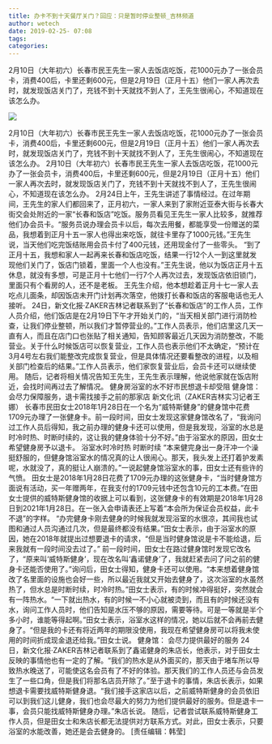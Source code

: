 ```yaml
---
title: 办卡不到十天餐厅关门？回应：只是暂时停业整顿_吉林频道
author: wetech
date: 2019-02-25- 07:08
tags: 
categories: 
---
```

2月10日（大年初六）长春市民王先生一家人去饭店吃饭，花1000元办了一张会员卡，消费400后，卡里还剩600元，但是2月19日（正月十五）他们一家人再次去时，就发现饭店关门了，充钱不到十天就找不到人了，王先生很闹心，不知道现在该怎么办。
<!-- more -->
                
<img align="center" border="0" src="http://p2.ifengimg.com/a/2016/0810/204c433878d5cf9size1_w16_h16.png" />
                
            
 2月10日（大年初六）长春市民王先生一家人去饭店吃饭，花1000元办了一张会员卡，消费400后，卡里还剩600元，但是2月19日（正月十五）他们一家人再次去时，就发现饭店关门了，充钱不到十天就找不到人了，王先生很闹心，不知道现在该怎么办。
2月10日（大年初六）长春市民王先生一家人去饭店吃饭，花1000元办了一张会员卡，消费400后，卡里还剩600元，但是2月19日（正月十五）他们一家人再次去时，就发现饭店关门了，充钱不到十天就找不到人了，王先生很闹心，不知道现在该怎么办。
2月24日上午，王先生讲述了事情经过。在过年期间，王先生的家人们都回来了，正月初六，一家人来到了家附近亚泰大街与长春大街交会处附近的一家“长春和饭店”吃饭。服务员看见王先生一家人比较多，就推荐他们办会员卡。“服务员说办理会员卡以后，每次去用餐，都能享受一份赠送的菜品，我想着到正月十五一家人也得出来吃饭，就往卡里存了1000元钱。”王先生说，当天他们吃完饭结账用会员卡付了400元钱，还用现金付了一些零头。
“到了正月十五，我想和家人一起再来长春和饭店吃饭，结果一行12个人一到这里就发现他们关门了，饭店门锁着，里面一个人也没有。”王先生说，他以为饭店正月十五休息，就没有多想，可是正月十七他们一行7个人再次过去，发现饭店依旧锁门，里面只有个看房的人，还不是老板。
王先生介绍，他本想趁着正月十七一家人去吃点儿面条，却因饭店未开门计划再次落空，他拨打长春和饭店的客服电话也无人接听。
24日，新文化报·ZAKER吉林记者联系到了“长春和饭店”的工作人员，工作人员介绍，他们饭店是在2月19日下午才开始关门的，“当天相关部门进行消防检查，让我们停业整顿，所以我们才暂停营业的。”工作人员表示，他们店里这几天一直有人，而且在店门口也张贴了相关通知，告知顾客最近几天因为消防整改，不能营业。关于什么时候饭店可以恢复营业，工作人员也表示他们不太确定，“预计在3月4号左右我们能整改完成恢复营业，但是具体情况还要看整改的进程，以及相关部门检查后的结果。”工作人员表示，他们家恢复营业后，会员卡还可以继续使用。
随后，记者将相关情况告知王先生，王先生表示理解，他说他家就在饭店附近，会找时间再过去了解情况。
健身房浴室的水不好市民想退卡却受阻
健身馆：会尽力保障服务，退卡需找接手之前的那家店
新文化讯（ZAKER吉林实习记者王娜） 长春市民田女士2018年1月28日在一个名为“威特斯健身”的健身馆中花费1709元办理了一张健身卡。前一段时间，田女士发现这家健身馆改名了，“我询问过工作人员后得知，我之前办理的健身卡还可以使用，但是我发现，浴室的水总是时冷时热、时断时续的，这让我的健身体验十分不好。”由于浴室水的原因，田女士希望健身房予以退卡。
浴室水时冷时热
时断时续
“本来健完身出一身汗冲一个澡挺舒服的，但健身馆浴室水的情况真的让人很闹心。那天，我头发上还打着护发素呢，水就没了，真的挺让人崩溃的。”一说起健身馆浴室水的事，田女士还有些许的气愤。
田女士是2018年1月28日花费了1709元办理的这张健身卡，“当时健身馆方面说有活动，买一年赠两年，在我支付的1709元钱中还包含10元的工本费。”在田女士提供的威特斯健身馆的收据上可以看到，这张健身卡的有效期是2018年1月28日到2021年1月28日。在一张入会申请表还上写着“本会所为保证会员权益，此卡不退”的字样。
“办完健身卡刚去健身的时候我就发现浴室的水很凉，其间我也试图和通过人员沟通过几次，但是最终都没有结果。”田女士表示，由于浴室水的原因，她在2018年就提出过想要退卡的请求，“但是当时健身馆说是卡不能给退，后来我就有一段时间没去过了。”
前一段时间，田女士在路过健身馆时发现它改名了，“原来叫‘威特斯健身’，现在改名叫‘鑫诺健身’了，我就赶紧去问了问之前的健身卡还能否使用了。”询问后，田女士得知，健身卡还可以使用。“本来想着健身馆改了名里面的设施也会好一些，所以最近我就又开始去健身了，这次浴室的水虽然热了，但水总是时断时续，时冷时热。”田女士表示，有的时候冲得挺好，突然就会有一阵热水。“一下就出热水，有的时候一不小心就被烫到，而且有的时候还没有水，询问工作人员时，他们告知是水压不够的原因，需要等待。可是一等就是半个多小时，谁能等得起啊。”田女士表示，浴室水这样的情况，她以后就不会再前去健身了。“但是我的卡还有将近两年的期限没使用，我现在希望健身房可以将我未使用的时间折成现金退还给我。”田女士说。
健身馆：
会尽力提供最好的服务
24日，新文化报·ZAKER吉林记者联系到了鑫诺健身的朱店长，他表示，对于田女士反映的事情他也有一定的了解。“我们的热水是从外面买的，那天由于堵车所以导致热水晚送了，可能使这名会员有了不好的体验。那天我们的工作人员还与会员发生了一些口角，但是我们将那名店员开除了。”至于退卡的事情，朱店长表示，如果想退卡需要找威特斯健身退。“我们接手这家店以后，之前威特斯健身的会员依旧可以到我们这儿健身，我们也会尽最大的努力为他们提供最好的服务。但是退卡一事，会员只能找威特斯健身办理。”朱店长说。
随后，记者尝试联系威特斯健身工作人员，但是田女士和朱店长都无法提供对方联系方式。对此，田女士表示，只要浴室的水能改善，她还是会去健身的。
[责任编辑：韩莹]
            
